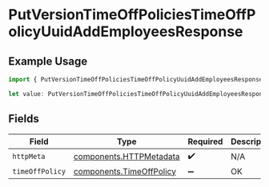 # PutVersionTimeOffPoliciesTimeOffPolicyUuidAddEmployeesResponse

## Example Usage

```typescript
import { PutVersionTimeOffPoliciesTimeOffPolicyUuidAddEmployeesResponse } from "@gusto/embedded-api/models/operations/putversiontimeoffpoliciestimeoffpolicyuuidaddemployees.js";

let value: PutVersionTimeOffPoliciesTimeOffPolicyUuidAddEmployeesResponse = {};
```

## Fields

| Field                                                                | Type                                                                 | Required                                                             | Description                                                          |
| -------------------------------------------------------------------- | -------------------------------------------------------------------- | -------------------------------------------------------------------- | -------------------------------------------------------------------- |
| `httpMeta`                                                           | [components.HTTPMetadata](../../models/components/httpmetadata.md)   | :heavy_check_mark:                                                   | N/A                                                                  |
| `timeOffPolicy`                                                      | [components.TimeOffPolicy](../../models/components/timeoffpolicy.md) | :heavy_minus_sign:                                                   | OK                                                                   |